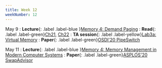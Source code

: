 ```yaml
---
title: Week 12
weekNumber: 12
---
```


May 9
: **Lecture**{: .label .label-blue }[Memory 4: Demand Paging](/sp23/assets/slides/lec17_memory4.pdf)
    : **Read**{: .label .label-green}[Ch21](https://pages.cs.wisc.edu/~remzi/OSTEP/vm-beyondphys.pdf), [Ch22](https://pages.cs.wisc.edu/~remzi/OSTEP/vm-beyondphys-policy.pdf)
: **TA session**{: .label .label-yellow}[Lab3a: Virtual Memory](/sp23/assets/slides/TA_session4.pdf)
    : **Paper**{: .label .label-green}[OSDI'20 PipeSwitch](https://www.usenix.org/conference/osdi20/presentation/bai)

May 11
: **Lecture**{: .label .label-blue }[Memory 4: Memory Management in Modern Computer Systems](/sp22/assets/slides/lec17_memory4.pdf)
    : **Paper**{: .label .label-green}[ASPLOS'20 SwapAdvisor](https://dl.acm.org/doi/10.1145/3373376.3378530)

